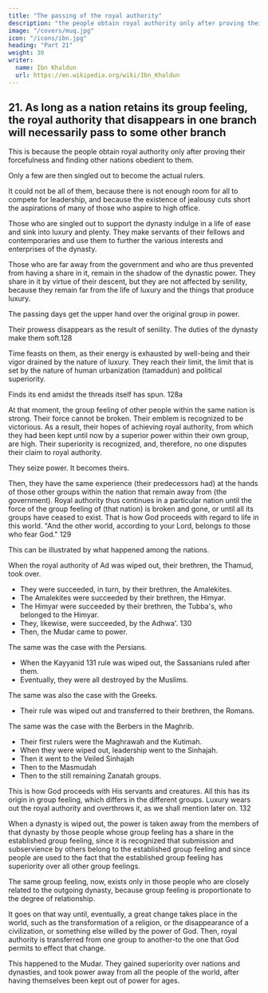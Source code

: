 ```yaml
---
title: "The passing of the royal authority"
description: "the people obtain royal authority only after proving their forcefulness and finding other nations obedient to them"
image: "/covers/muq.jpg"
icon: "/icons/ibn.jpg"
heading: "Part 21"
weight: 30
writer:
  name: Ibn Khaldun
  url: https://en.wikipedia.org/wiki/Ibn_Khaldun
---
```



## 21. As long as a nation retains its group feeling, the royal authority that disappears in one branch will necessarily pass to some other branch

This is because the people obtain royal authority only after proving their forcefulness and finding other nations obedient to them. 

Only a few are then singled out to become the actual rulers<!--  and to be directly connected with the throne -->. 

It could not be all of them, because there is not enough room for all to compete for leadership, and because the existence of jealousy cuts short the aspirations of many of those who aspire to high office.

Those who are singled out to support the dynasty indulge in a life of ease and sink into luxury and plenty. They make servants of their fellows and contemporaries and use them to further the various interests and enterprises of the dynasty. 

Those who are far away from the government and who are thus prevented from having a share in it, remain in the shadow of the dynastic power. They share in it by virtue of their descent, but they are not affected by senility, because they remain far from the life of luxury and the things that produce luxury.

The passing days get the upper hand over the original group in power.

Their prowess disappears as the result of senility. The duties of the dynasty make them soft.128 

Time feasts on them, as their energy is exhausted by well-being and their vigor drained by the nature of luxury. They reach their limit, the limit that is set by the nature of human urbanization (tamaddun) and political superiority.


Finds its end amidst the threads itself has spun. 128a

At that moment, the group feeling of other people within the same nation is strong. Their force cannot be broken. Their emblem is recognized to be victorious. As a result, their hopes of achieving royal authority, from which they had been kept until now by a superior power within their own group, are high. Their superiority is recognized, and, therefore, no one disputes their claim to royal authority. 

They seize power. It becomes theirs. 

Then, they have the same experience (their predecessors had) at the hands of those other groups within the nation that remain away from (the government). Royal authority thus continues in a particular nation until the force of the group feeling of (that nation) is broken and gone, or until all its groups have ceased to exist. That is how God proceeds with regard to life in this world. "And the other world, according to your Lord, belongs to those who fear God." 129

This can be illustrated by what happened among the nations. 

When the royal authority of Ad was wiped out, their brethren, the Thamud, took over. 
- They were succeeded, in turn, by their brethren, the Amalekites.
- The Amalekites were succeeded by their brethren, the Himyar.
- The Himyar were succeeded by their brethren, the Tubba's, who belonged to the Himyar.
- They, likewise, were succeeded, by the Adhwa'. 130 
- Then, the Mudar came to power.

The same was the case with the Persians. 
- When the Kayyanid 131 rule was wiped out, the Sassanians ruled after them. 
- Eventually, they were all destroyed by the Muslims. 

The same was also the case with the Greeks. 
- Their rule was wiped out and transferred to their brethren, the Romans. 

The same was the case with the Berbers in the Maghrib.
- Their first rulers were the Maghrawah and the Kutimah. 
- When they were wiped out, leadership went to the Sinhajah.
- Then it went to the Veiled Sinhajah
- Then to the Masmudah
- Then to the still remaining Zanatah groups.

This is how God proceeds with His servants and creatures. All this has its origin in group feeling, which differs in the different groups. Luxury wears out the royal authority and overthrows it, as we shall mention later on. 132 

When a dynasty is wiped out, the power is taken away from the members of that dynasty by those people whose group feeling has a share in the established group feeling, since it is recognized that submission and subservience by others belong to the established group feeling and since people are used to the fact that the established group feeling has superiority over all other group feelings. 

The same group feeling, now, exists only in those people who are closely related to the outgoing dynasty, because group feeling is proportionate to the degree of relationship. 

It goes on that way until, eventually, a great change takes place in the world, such as the transformation of a religion, or the disappearance of a civilization, or something else willed by the power of God. Then, royal authority is transferred from one group to another-to the one that God permits to effect that change. 

This happened to the Mudar. They gained superiority over nations and dynasties, and took power away from all the people of the world, after having themselves been kept out of power for ages.
